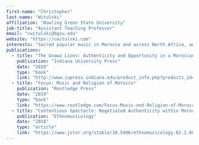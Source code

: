 ```yaml
---
first-name: "Christopher"
last-name: "Witulski"
affiliation: "Bowling Green State University"
job-title: "Assistant Teaching Professor"
email: "cwitulski@bgsu.edu"
website: "https://cwitulski.com"
interests: "Sacred popular music in Morocco and across North Africa, analytical methodologies, gnawa music, and authenticity"
publications:
  - title: "The Gnawa Lions: Authenticity and Opportunity in a Moroccan Ritual Music"
    publication: "Indiana University Press"
    date: "2018"
    type: "book"
    link: "http://www.iupress.indiana.edu/product_info.php?products_id=809277"
  - title: "Focus: Music and Religion of Morocco"
    publication: "Routledge Press"
    date: "2019"
    type: "book"
    link: "https://www.routledge.com/Focus-Music-and-Religion-of-Morocco/Witulski/p/book/9781138094581"
  - title: "Contentious Spectacle: Negotiated Authenticity within Morocco's Gnawa Ritual"
    publication: "Ethnomusicology"
    date: "2018"
    type: "article"
    link: "https://www.jstor.org/stable/10.5406/ethnomusicology.62.1.0058?seq=1#page_scan_tab_contents"
---
```

